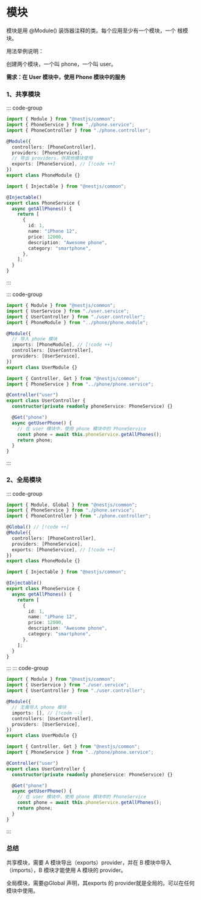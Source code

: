 # 模块

模块是用 @Module() 装饰器注释的类。每个应用至少有一个模块，一个 根模块。

用法举例说明：

创建两个模块，一个叫 phone，一个叫 user。

**需求：在 User 模块中，使用 Phone 模块中的服务**

### 1、共享模块

::: code-group

```ts [phone.module.ts]
import { Module } from "@nestjs/common";
import { PhoneService } from "./phone.service";
import { PhoneController } from "./phone.controller";

@Module({
  controllers: [PhoneController],
  providers: [PhoneService],
  // 导出 providers，供其他模块使用
  exports: [PhoneService], // [!code ++]
})
export class PhoneModule {}
```

```ts [phone.service.ts]
import { Injectable } from "@nestjs/common";

@Injectable()
export class PhoneService {
  async getAllPhones() {
    return [
      {
        id: 1,
        name: "iPhone 12",
        price: 12000,
        description: "Awesome phone",
        category: "smartphone",
      },
    ];
  }
}
```

:::

::: code-group

```ts [user.module.ts]
import { Module } from "@nestjs/common";
import { UserService } from "./user.service";
import { UserController } from "./user.controller";
import { PhoneModule } from "../phone/phone.module";

@Module({
  // 导入 phone 模块
  imports: [PhoneModule], // [!code ++]
  controllers: [UserController],
  providers: [UserService],
})
export class UserModule {}
```

```ts [user.controller.ts]
import { Controller, Get } from "@nestjs/common";
import { PhoneService } from "../phone/phone.service";

@Controller("user")
export class UserController {
  constructor(private readonly phoneService: PhoneService) {}

  @Get("phone")
  async getUserPhone() {
    // 在 user 模块中，使用 phone 模块中的 PhoneService
    const phone = await this.phoneService.getAllPhones();
    return phone;
  }
}
```

:::

### 2、全局模块

::: code-group

```ts [phone.module.ts]
import { Module, Global } from "@nestjs/common";
import { PhoneService } from "./phone.service";
import { PhoneController } from "./phone.controller";

@Global() // [!code ++]
@Module({
  controllers: [PhoneController],
  providers: [PhoneService],
  exports: [PhoneService], // [!code ++]
})
export class PhoneModule {}
```

```ts [phone.service.ts]
import { Injectable } from "@nestjs/common";

@Injectable()
export class PhoneService {
  async getAllPhones() {
    return [
      {
        id: 1,
        name: "iPhone 12",
        price: 12000,
        description: "Awesome phone",
        category: "smartphone",
      },
    ];
  }
}
```

:::
::: code-group

```ts [user.module.ts]
import { Module } from "@nestjs/common";
import { UserService } from "./user.service";
import { UserController } from "./user.controller";

@Module({
  // 无需导入 phone 模块
  imports: [], // [!code --]
  controllers: [UserController],
  providers: [UserService],
})
export class UserModule {}
```

```ts [user.controller.ts]
import { Controller, Get } from "@nestjs/common";
import { PhoneService } from "../phone/phone.service";

@Controller("user")
export class UserController {
  constructor(private readonly phoneService: PhoneService) {}

  @Get("phone")
  async getUserPhone() {
    // 在 user 模块中，使用 phone 模块中的 PhoneService
    const phone = await this.phoneService.getAllPhones();
    return phone;
  }
}
```

:::

### 总结

共享模块，需要 A 模块导出（exports）provider，并在 B 模块中导入（imports），B 模块才能使用 A 模块的 provider。

全局模块，需要@Global 声明，其exports 的 provider就是全局的。可以在任何模块中使用。
